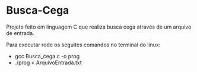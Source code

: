# Busca-Cega
Projeto feito em linguagem C que realiza busca cega através de um arquivo de entrada.

Para executar rode os seguites comandos no terminal do linux:
 - gcc Busca_cega.c -o prog
 - ./prog < ArquivoEntrada.txt
